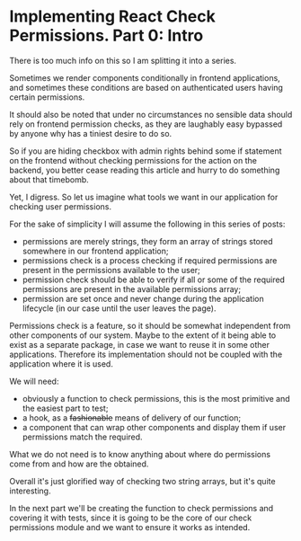 # Implementing React Check Permissions. Part 0: Intro

There is too much info on this so I am splitting it into a series.

Sometimes we render components conditionally in frontend applications, and sometimes these conditions are based on authenticated users having certain permissions.

It should also be noted that under no circumstances no sensible data should rely on frontend permission checks, as they are laughably easy bypassed by anyone why has a tiniest desire to do so.

So if you are hiding checkbox with admin rights behind some if statement on the frontend without checking permissions for the action on the backend, you better cease reading this article and hurry to do something about that timebomb.

Yet, I digress. So let us imagine what tools we want in our application for checking user permissions.

For the sake of simplicity I will assume the following in this series of posts:

- permissions are merely strings, they form an array of strings stored somewhere in our frontend application;
- permissions check is a process checking if required permissions are present in the permissions available to the user;
- permission check should be able to verify if all or some of the required permissions are present in the available permissions array;
- permission are set once and never change during the application lifecycle (in our case until the user leaves the page).

Permissions check is a feature, so it should be somewhat independent from other components of our system. Maybe to the extent of it being able to exist as a separate package, in case we want to reuse it in some other applications. Therefore its implementation should not be coupled with the application where it is used.

We will need:

- obviously a function to check permissions, this is the most primitive and the easiest part to test;
- a hook, as a ~~fashionable~~ means of delivery of our function;
- a component that can wrap other components and display them if user permissions match the required.

What we do not need is to know anything about where do permissions come from and how are the obtained.

Overall it's just glorified way of checking two string arrays, but it's quite interesting.

In the next part we'll be creating the function to check permissions and covering it with tests, since it is going to be the core of our check permissions module and we want to ensure it works as intended.
